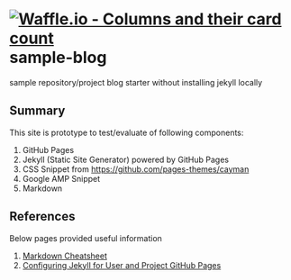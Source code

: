 [![Waffle.io - Columns and their card count](https://badge.waffle.io/y-an/sample-blog.png?columns=all)](https://waffle.io/y-an/sample-blog?utm_source=badge)
sample-blog
====== 

sample repository/project blog starter without installing jekyll locally

Summary
------
This site is prototype to test/evaluate of following components:
1. GitHub Pages
2. Jekyll (Static Site Generator) powered by GitHub Pages
3. CSS Snippet from https://github.com/pages-themes/cayman
4. Google AMP Snippet
5. Markdown 

References
------
Below pages provided useful information 

1. [Markdown Cheatsheet](https://github.com/adam-p/markdown-here/wiki/Markdown-Cheatsheet/)
1. [Configuring Jekyll for User and Project GitHub Pages](http://downtothewire.io/2015/08/15/configuring-jekyll-for-user-and-project-github-pages/)
